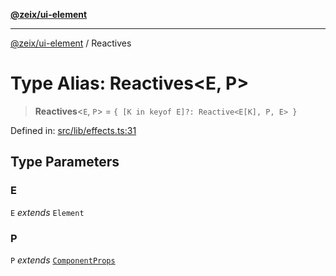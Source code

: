 [**@zeix/ui-element**](../README.md)

***

[@zeix/ui-element](../globals.md) / Reactives

# Type Alias: Reactives\<E, P\>

> **Reactives**\<`E`, `P`\> = `{ [K in keyof E]?: Reactive<E[K], P, E> }`

Defined in: [src/lib/effects.ts:31](https://github.com/zeixcom/ui-element/blob/c6a12f92c4afb67974fd3ace835c4c69a149176a/src/lib/effects.ts#L31)

## Type Parameters

### E

`E` *extends* `Element`

### P

`P` *extends* [`ComponentProps`](ComponentProps.md)
